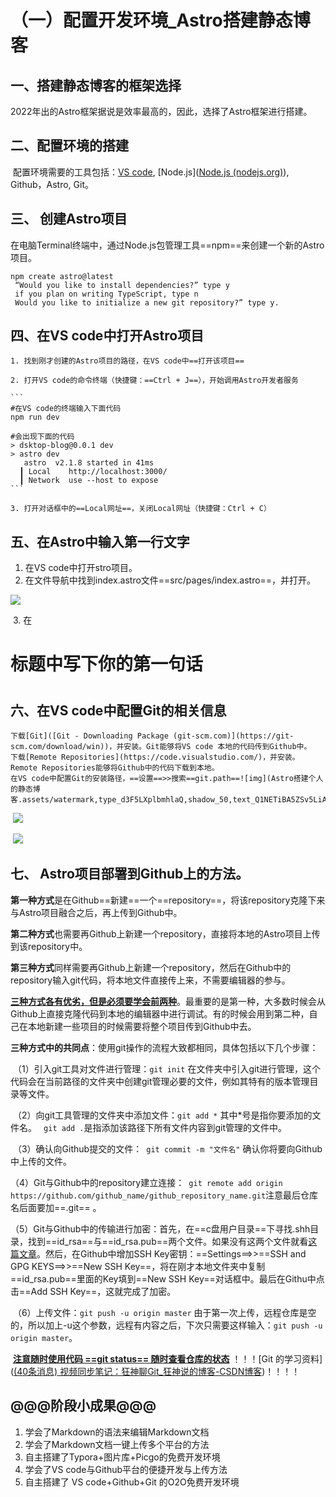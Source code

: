 # （一）配置开发环境_Astro搭建静态博客

## 一、搭建静态博客的框架选择

​	2022年出的Astro框架据说是效率最高的，因此，选择了Astro框架进行搭建。

## 二、配置环境的搭建

​	配置环境需要的工具包括：[VS code](https://az764295.vo.msecnd.net/stable/ee2b180d582a7f601fa6ecfdad8d9fd269ab1884/VSCodeUserSetup-x64-1.76.2.exe), [Node.js]([Node.js (nodejs.org)](https://nodejs.org/en)), Github，Astro, Git。

## 三、 创建Astro项目

​	在电脑Terminal终端中，通过Node.js包管理工具==npm==来创建一个新的Astro项目。

```
npm create astro@latest
 “Would you like to install dependencies?” type y
 if you plan on writing TypeScript, type n
 Would you like to initialize a new git repository?” type y.
```

## 四、在VS code中打开Astro项目

	1. 找到刚才创建的Astro项目的路径，在VS code中==打开该项目==
	
	2. 打开VS code的命令终端（快捷键：==Ctrl + J==），开始调用Astro开发者服务
	
	```
	#在VS code的终端输入下面代码
	npm run dev
	
	#会出现下面的代码
	> dsktop-blog@0.0.1 dev
	> astro dev
	   astro  v2.1.8 started in 41ms
	  ┃ Local    http://localhost:3000/
	  ┃ Network  use --host to expose
	```
	
	3. 打开对话框中的==Local网址==，关闭Local网址（快捷键：Ctrl + C）

## 五、在Astro中输入第一行文字

1. 在VS code中打开stro项目。
2. 在文件导航中找到index.astro文件==src/pages/index.astro==，并打开。

![](（一）配置开发环境_Astro静态博客.assets/image-20230330101346482.png)

​	3. 在<h1>标题中写下你的第一句话<h1>

## 六、在VS code中配置Git的相关信息

 	下载[Git]([Git - Downloading Package (git-scm.com)](https://git-scm.com/download/win))，并安装。Git能够将VS code 本地的代码传到Github中。
 	下载[Remote Repositories](https://code.visualstudio.com/)，并安装。Remote Repositories能够将Github中的代码下载到本地。
 	在VS code中配置Git的安装路径，==设置==>>搜索==git.path==![img](Astro搭建个人的静态博客.assets/watermark,type_d3F5LXplbmhlaQ,shadow_50,text_Q1NETiBA5ZSv5LiA55qE6Zi_6YeR,size_20,color_FFFFFF,t_70,g_se,x_16.png)

​	![](（一）配置开发环境_Astro静态博客.assets/watermark,type_d3F5LXplbmhlaQ,shadow_50,text_Q1NETiBA5ZSv5LiA55qE6Zi_6YeR,size_20,color_FFFFFF,t_70,g_se,x_16-16801836291232.png)

​		![](（一）配置开发环境_Astro静态博客.assets/watermark,type_d3F5LXplbmhlaQ,shadow_50,text_Q1NETiBA5ZSv5LiA55qE6Zi_6YeR,size_20,color_FFFFFF,t_70,g_se,x_16-16801836537194.png)

## 七、 Astro项目部署到Github上的方法。

​	**第一种方式**是在Github==新建==一个==repository==，将该repository克隆下来与Astro项目融合之后，再上传到Github中。

​	**第二种方式**也需要再Github上新建一个repository，直接将本地的Astro项目上传到该repository中。

​	**第三种方式**同样需要再Github上新建一个repository，然后在Github中的repository输入git代码，将本地文件直接传上来，不需要编辑器的参与。

​	<u>**三种方式各有优劣，但是必须要学会前两种**</u>。最重要的是第一种，大多数时候会从Github上直接克隆代码到本地的编辑器中进行调试。有的时候会用到第二种，自己在本地新建一些项目的时候需要将整个项目传到Github中去。

​	**三种方式中的共同点**：使用git操作的流程大致都相同，具体包括以下几个步骤：

​	（1）引入git工具对文件进行管理：`git init` 在文件夹中引入git进行管理，这个代码会在当前路径的文件夹中创建git管理必要的文件，例如其特有的版本管理目录等文件。

​	（2）向git工具管理的文件夹中添加文件：`git add *` 其中*号是指你要添加的文件名。 ` git add .`是指添加该路径下所有文件内容到git管理的文件中。

​	（3）确认向Github提交的文件：` git commit -m "文件名"` 确认你将要向Github中上传的文件。

​	（4）Git与Github中的repository建立连接：` git remote add origin https://github.com/github_name/github_repository_name.git`注意最后仓库名后面要加==.git== 。

​	（5）Git与Github中的传输进行加密：首先，在==c盘用户目录==下寻找.shh目录，找到==id_rsa==与==id_rsa.pub==两个文件。如果没有这两个文件就看[这篇文章](https://cloud.tencent.com/developer/article/1504684#)。然后，在Github中增加SSH Key密钥：==Settings==>>==SSH and GPG KEYS==>>==New SSH Key==，将在刚才本地文件夹中复制==id_rsa.pub==里面的Key填到==New SSH Key==对话框中。最后在Githu中点击==Add SSH Key==，这就完成了加密。

​	（6）上传文件：`git push -u origin master` 由于第一次上传，远程仓库是空的，所以加上-u这个参数，远程有内容之后，下次只需要这样输入：`git push -u origin master`。

​	**<u>注意随时使用代码   ==git status==  随时查看仓库的状态</u>**	！！！[Git 的学习资料]([(40条消息) 视频同步笔记：狂神聊Git_狂神说的博客-CSDN博客](https://blog.csdn.net/qq_33369905/article/details/106647320))！！！！

## @@@阶段小成果@@@

1. 学会了Markdown的语法来编辑Markdown文档
2. 学会了Markdown文档一键上传多个平台的方法
3. 自主搭建了Typora+图片库+Picgo的免费开发环境
4. 学会了VS code与Github平台的便捷开发与上传方法
5. 自主搭建了 VS code+Github+Git 的O2O免费开发环境

